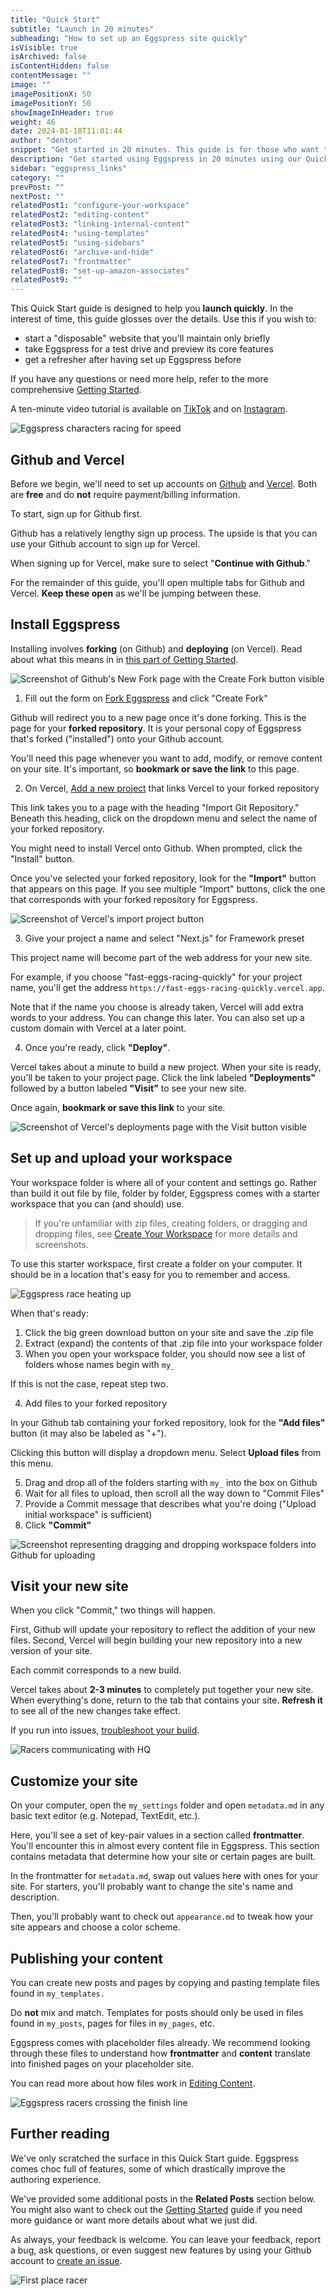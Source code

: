 ```yaml
---
title: "Quick Start"
subtitle: "Launch in 20 minutes"
subheading: "How to set up an Eggspress site quickly"
isVisible: true
isArchived: false
isContentHidden: false
contentMessage: ""
image: ""
imagePositionX: 50
imagePositionY: 50
showImageInHeader: true
weight: 46
date: 2024-01-18T11:01:44
author: "denton"
snippet: "Get started in 20 minutes. This guide is for those who want to get something started ASAP or want to take Eggspress for a test drive before commiting more time to it."
description: "Get started using Eggspress in 20 minutes using our Quick Start guide."
sidebar: "eggspress_links"
category: ""
prevPost: ""
nextPost: ""
relatedPost1: "configure-your-workspace"
relatedPost2: "editing-content"
relatedPost3: "linking-internal-content"
relatedPost4: "using-templates"
relatedPost5: "using-sidebars"
relatedPost6: "archive-and-hide"
relatedPost7: "frontmatter"
relatedPost8: "set-up-amazon-associates"
relatedPost9: ""
---
```


This Quick Start guide is designed to help you **launch quickly**. In the interest of time, this guide glosses over the details. Use this if you wish to:
- start a "disposable" website that you'll maintain only briefly
- take Eggspress for a test drive and preview its core features
- get a refresher after having set up Eggspress before

If you have any questions or need more help, refer to the more comprehensive [Getting Started](/getting-started).

A ten-minute video tutorial is available on [TikTok](https://www.tiktok.com/t/ZT8nFcSLb/) and on [Instagram](https://www.instagram.com/p/C2TaEugxwGd/).

![Eggspress characters racing for speed](racing.jpeg)

## Github and Vercel
Before we begin, we'll need to set up accounts on [Github](https://github.com) and [Vercel](https://vercel.com). Both are **free** and do **not** require payment/billing information.

To start, sign up for Github first.

Github has a relatively lengthy sign up process. The upside is that you can use your Github account to sign up for Vercel.

When signing up for Vercel, make sure to select "**Continue with Github**."

For the remainder of this guide, you'll open multiple tabs for Github and Vercel. **Keep these open** as we'll be jumping between these.

## Install Eggspress
Installing involves **forking** (on Github) and **deploying** (on Vercel). Read about what this means in in [this part of Getting Started](my_posts/getting_started/fork-and-deploy.md).

![Screenshot of Github's New Fork page with the Create Fork button visible](Pasted%20image%2020231125172256.png)

1. Fill out the form on [Fork Eggspress](https://github.com/dentonzh/Eggspress/fork) and click "Create Fork"

Github will redirect you to a new page once it's done forking. This is the page for your **forked repository**. It is your personal copy of Eggspress that's forked ("installed") onto your Github account. 

You'll need this page whenever you want to add, modify, or remove content on your site. It's important, so **bookmark or save the link** to this page.

2. On Vercel, [Add a new project](https://vercel.com/new) that links Vercel to your forked repository

This link takes you to a page with the heading "Import Git Repository." Beneath this heading, click on the dropdown menu and select the name of your forked repository.

You might need to install Vercel onto Github. When prompted, click the "Install" button.

Once you've selected your forked repository, look for the **"Import"** button that appears on this page. If you see multiple "Import" buttons, click the one that corresponds with your forked repository for Eggspress.

![Screenshot of Vercel's import project button](Pasted%20image%2020231125172817.png)

3. Give your project a name and select "Next.js" for Framework preset

This project name will become part of the web address for your new site. 

For example, if you choose "fast-eggs-racing-quickly" for your project name, you'll get the address `https://fast-eggs-racing-quickly.vercel.app`.

Note that if the name you choose is already taken, Vercel will add extra words to your address. You can change this later. You can also set up a custom domain with Vercel at a later point.

4. Once you're ready, click **"Deploy"**.

Vercel takes about a minute to build a new project. When your site is ready, you'll be taken to your project page. Click the link labeled **"Deployments"** followed by a button labeled **"Visit"** to see your new site.

Once again, **bookmark or save this link** to your site.

![Screenshot of Vercel's deployments page with the Visit button visible](Pasted%20image%2020231126192841.png)

## Set up and upload your workspace
Your workspace folder is where all of your content and settings go. Rather than build it out file by file, folder by folder, Eggspress comes with a starter workspace that you can (and should) use.

> If you're unfamiliar with zip files, creating folders, or dragging and dropping files, see [Create Your Workspace](my_posts/getting_started/create-your-workspace.md) for more details and screenshots.

To use this starter workspace, first create a folder on your computer. It should be in a location that's easy for you to remember and access.

![Eggspress race heating up](racing_close.jpeg)

When that's ready:

1. Click the big green download button on your site and save the .zip file
2. Extract (expand) the contents of that .zip file into your workspace folder
3. When you open your workspace folder, you should now see a list of folders whose names begin with `my_`

If this is not the case, repeat step two.

4. Add files to your forked repository

In your Github tab containing your forked repository, look for the **"Add files"** button (it may also be labeled as "+").

Clicking this button will display a dropdown menu. Select **Upload files** from this menu.

5. Drag and drop all of the folders starting with `my_` into the box on Github
6. Wait for all files to upload, then scroll all the way down to "Commit Files"
7. Provide a Commit message that describes what you're doing ("Upload initial workspace" is sufficient)
8. Click **"Commit"**

![Screenshot representing dragging and dropping workspace folders into Github for uploading](Pasted%20image%2020231125173322.png)

## Visit your new site
When you click "Commit," two things will happen. 

First, Github will update your repository to reflect the addition of your new files. Second, Vercel will begin building your new repository into a new version of your site.

Each commit corresponds to a new build.

Vercel takes about **2-3 minutes** to completely put together your new site. When everything's done, return to the tab that contains your site. **Refresh it** to see all of the new changes take effect.

If you run into issues, [troubleshoot your build](my_posts/troubleshooting/troubleshooting-your-build.md).

![Racers communicating with HQ](racing_comms.jpeg)

## Customize your site
On your computer, open the `my_settings` folder and open `metadata.md` in any basic text editor (e.g. Notepad, TextEdit, etc.).

Here, you'll see a set of key-pair values in a section called **frontmatter**. You'll encounter this in almost every content file in Eggspress. This section contains metadata that determine how your site or certain pages are built.

In the frontmatter for `metadata.md`, swap out values here with ones for your site. For starters, you'll probably want to change the site's name and description.

Then, you'll probably want to check out `appearance.md` to tweak how your site appears and choose a color scheme.

## Publishing your content
You can create new posts and pages by copying and pasting template files found in `my_templates.` 

Do **not** mix and match. Templates for posts should only be used in files found in `my_posts`, pages for files in `my_pages`, etc.

Eggspress comes with placeholder files already. We recommend looking through these files to understand how **frontmatter** and **content** translate into finished pages on your placeholder site.

You can read more about how files work in [Editing Content](my_posts/getting_started/editing-content.md).

![Eggspress racers crossing the finish line](finish.jpeg)

## Further reading
We've only scratched the surface in this Quick Start guide. Eggspress comes choc full of features, some of which drastically improve the authoring experience.

We've provided some additional posts in the **Related Posts** section below. You might also want to check out the [Getting Started](/getting-started) guide if you need more guidance or want more details about what we just did.

As always, your feedback is welcome. You can leave your feedback, report a bug, ask questions, or even suggest new features by using your Github account to [create an issue](https://github.com/dentonzh/Eggspress/issues/new).

![First place racer](winner.jpeg)